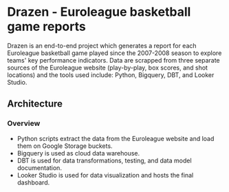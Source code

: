 # Drazen - Euroleague basketball game reports
Drazen is an end-to-end project which generates a report for each Euroleague basketball game played since the 2007-2008 season to explore teams' key performance indicators.
Data are scrapped from three separate sources of the Euroleague website (play-by-play, box scores, and shot locations) and the tools used include: Python, Bigquery, DBT, and Looker Studio.

## Architecture 

### Overview

* Python scripts extract the data from the Euroleague website and load them on Google Storage buckets.
* Bigquery is used as cloud data warehouse.
* DBT is used for data transformations, testing, and data model documentation.
* Looker Studio is used for data visualization and hosts the final dashboard.
